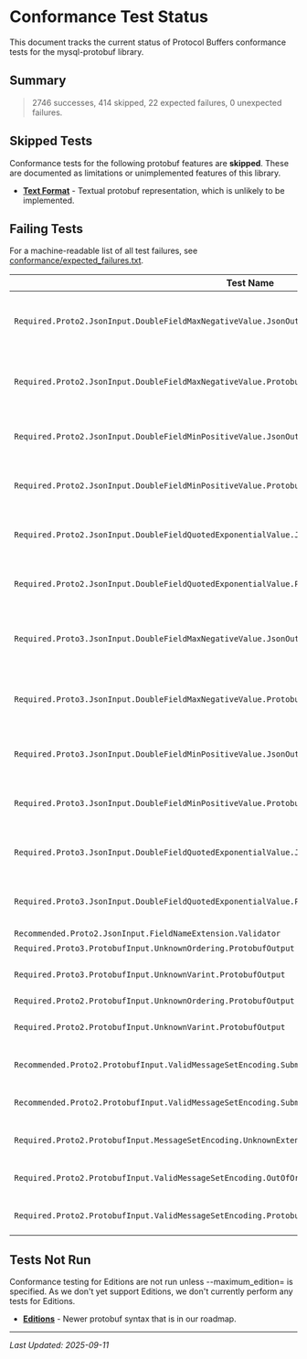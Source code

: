 # Conformance Test Status

This document tracks the current status of Protocol Buffers conformance tests for the mysql-protobuf library.

## Summary

> 2746 successes, 414 skipped, 22 expected failures, 0 unexpected failures.

## Skipped Tests

Conformance tests for the following protobuf features are **skipped**.
These are documented as limitations or unimplemented features of this library.

* **[Text Format](https://protobuf.dev/reference/protobuf/textformat-spec/)** - Textual protobuf representation, which is unlikely to be implemented.

## Failing Tests

For a machine-readable list of all test failures, see [conformance/expected_failures.txt](../conformance/expected_failures.txt).

| Test Name | Failure Message | Description |
|-----------|-----------------|-------------|
| `Required.Proto2.JsonInput.DoubleFieldMaxNegativeValue.JsonOutput` | Output was not equivalent to reference message: modified: optional_double: -2.22507e-308 -> -2.2250700000000003e-308 | See [known-issues.md](known-issues.md#double-precision-issues-in-json-parsing) |
| `Required.Proto2.JsonInput.DoubleFieldMaxNegativeValue.ProtobufOutput` | Output was not equivalent to reference message: modified: optional_double: -2.22507e-308 -> -2.2250700000000003e-308 | See [known-issues.md](known-issues.md#double-precision-issues-in-json-parsing) |
| `Required.Proto2.JsonInput.DoubleFieldMinPositiveValue.JsonOutput` | Output was not equivalent to reference message: modified: optional_double: 2.22507e-308 -> 2.2250700000000003e-308 | See [known-issues.md](known-issues.md#double-precision-issues-in-json-parsing) |
| `Required.Proto2.JsonInput.DoubleFieldMinPositiveValue.ProtobufOutput` | Output was not equivalent to reference message: modified: optional_double: 2.22507e-308 -> 2.2250700000000003e-308 | See [known-issues.md](known-issues.md#double-precision-issues-in-json-parsing) |
| `Required.Proto2.JsonInput.DoubleFieldQuotedExponentialValue.JsonOutput` | Output was not equivalent to reference message: modified: optional_double: 2.22507e-308 -> 2.2250700000000003e-308 | See [known-issues.md](known-issues.md#double-precision-issues-in-json-parsing) |
| `Required.Proto2.JsonInput.DoubleFieldQuotedExponentialValue.ProtobufOutput` | Output was not equivalent to reference message: modified: optional_double: 2.22507e-308 -> 2.2250700000000003e-308 | See [known-issues.md](known-issues.md#double-precision-issues-in-json-parsing) |
| `Required.Proto3.JsonInput.DoubleFieldMaxNegativeValue.JsonOutput` | Output was not equivalent to reference message: modified: optional_double: -2.22507e-308 -> -2.2250700000000003e-308 | See [known-issues.md](known-issues.md#double-precision-issues-in-json-parsing) |
| `Required.Proto3.JsonInput.DoubleFieldMaxNegativeValue.ProtobufOutput` | Output was not equivalent to reference message: modified: optional_double: -2.22507e-308 -> -2.2250700000000003e-308 | See [known-issues.md](known-issues.md#double-precision-issues-in-json-parsing) |
| `Required.Proto3.JsonInput.DoubleFieldMinPositiveValue.JsonOutput` | Output was not equivalent to reference message: modified: optional_double: 2.22507e-308 -> 2.2250700000000003e-308 | See [known-issues.md](known-issues.md#double-precision-issues-in-json-parsing) |
| `Required.Proto3.JsonInput.DoubleFieldMinPositiveValue.ProtobufOutput` | Output was not equivalent to reference message: modified: optional_double: 2.22507e-308 -> 2.2250700000000003e-308 | See [known-issues.md](known-issues.md#double-precision-issues-in-json-parsing) |
| `Required.Proto3.JsonInput.DoubleFieldQuotedExponentialValue.JsonOutput` | Output was not equivalent to reference message: modified: optional_double: 2.22507e-308 -> 2.2250700000000003e-308 | See [known-issues.md](known-issues.md#double-precision-issues-in-json-parsing) |
| `Required.Proto3.JsonInput.DoubleFieldQuotedExponentialValue.ProtobufOutput` | Output was not equivalent to reference message: modified: optional_double: 2.22507e-308 -> 2.2250700000000003e-308 | See [known-issues.md](known-issues.md#double-precision-issues-in-json-parsing) |
| `Recommended.Proto2.JsonInput.FieldNameExtension.Validator` | JSON payload validation failed | |
| `Required.Proto3.ProtobufInput.UnknownOrdering.ProtobufOutput` | Unknown field mismatch | |
| `Required.Proto3.ProtobufInput.UnknownVarint.ProtobufOutput` | Output was not equivalent to reference message: Expect: \250\037\001, but got: | |
| `Required.Proto2.ProtobufInput.UnknownOrdering.ProtobufOutput` | Unknown field mismatch | |
| `Required.Proto2.ProtobufInput.UnknownVarint.ProtobufOutput` | Output was not equivalent to reference message: Expect: \250\037\001, but got: | |
| `Recommended.Proto2.ProtobufInput.ValidMessageSetEncoding.SubmessageEncoding.NotUnknown.ProtobufOutput` | Output was not equivalent to reference message: deleted: message_set_correct | |
| `Recommended.Proto2.ProtobufInput.ValidMessageSetEncoding.SubmessageEncoding.ProtobufOutput` | Output was not equivalent to reference message: deleted: message_set_correct | |
| `Required.Proto2.ProtobufInput.MessageSetEncoding.UnknownExtension.ProtobufOutput` | Output was not equivalent to reference message: deleted: message_set_correct.4135300[0] | |
| `Required.Proto2.ProtobufInput.ValidMessageSetEncoding.OutOfOrderGroupsEntries.ProtobufOutput` | Output was not equivalent to reference message: deleted: message_set_correct | |
| `Required.Proto2.ProtobufInput.ValidMessageSetEncoding.ProtobufOutput` | Output was not equivalent to reference message: deleted: message_set_correct | |

## Tests Not Run

Conformance testing for Editions are not run unless --maximum_edition= is specified. As we don't yet support Editions, we don't currently perform any tests for Editions.

* **[Editions](https://protobuf.dev/editions/overview/)** - Newer protobuf syntax that is in our roadmap.

---

*Last Updated: 2025-09-11*
